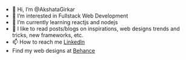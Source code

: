 - 👋 Hi, I’m @AkshataGirkar
- 👀 I’m interested in Fullstack Web Development
- 🌱 I’m currently learning reactjs and nodejs
- 💞️ I like to read posts/blogs on inspirations, web designs trends and tricks, new frameworks, etc.
- 📫 How to reach me [LinkedIn](https://www.linkedin.com/in/akshata-girkar-469214191/)
- Find my web designs at [Behance](https://www.behance.net/akshata-girkar/)
